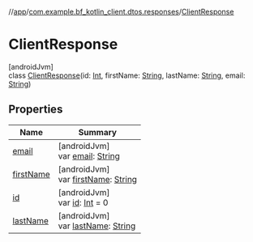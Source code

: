 //[app](../../../index.md)/[com.example.bf_kotlin_client.dtos.responses](../index.md)/[ClientResponse](index.md)

# ClientResponse

[androidJvm]\
class [ClientResponse](index.md)(id: [Int](https://kotlinlang.org/api/latest/jvm/stdlib/kotlin/-int/index.html), firstName: [String](https://kotlinlang.org/api/latest/jvm/stdlib/kotlin/-string/index.html), lastName: [String](https://kotlinlang.org/api/latest/jvm/stdlib/kotlin/-string/index.html), email: [String](https://kotlinlang.org/api/latest/jvm/stdlib/kotlin/-string/index.html))

## Properties

| Name | Summary |
|---|---|
| [email](email.md) | [androidJvm]<br>var [email](email.md): [String](https://kotlinlang.org/api/latest/jvm/stdlib/kotlin/-string/index.html) |
| [firstName](first-name.md) | [androidJvm]<br>var [firstName](first-name.md): [String](https://kotlinlang.org/api/latest/jvm/stdlib/kotlin/-string/index.html) |
| [id](id.md) | [androidJvm]<br>var [id](id.md): [Int](https://kotlinlang.org/api/latest/jvm/stdlib/kotlin/-int/index.html) = 0 |
| [lastName](last-name.md) | [androidJvm]<br>var [lastName](last-name.md): [String](https://kotlinlang.org/api/latest/jvm/stdlib/kotlin/-string/index.html) |

